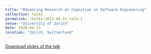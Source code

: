 ```yaml
---
title: "Advancing Research on Cognition in Software Engineering"
collection: talks
permalink: /talks/2012-04-23-talk-1
venue: "University of Zurich"
date: 2020-04-23
location: "Zurich, Switzerland"
---
```


[Download slides of the talk](http://gulcalikli.github.io/files/UZHTalk.pdf)
